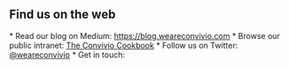 <h2 class="footer-heading">Find us on the web</h2>
* Read our blog on Medium: <a href="https://blog.weareconvivio.com" target="_blank" rel="me">https://blog.weareconvivio.com</a>
* Browse our public intranet: <a href="http://cookbook.weareconvivio.com" target="_blank" rel="me">The Convivio Cookbook</a>
* Follow us on Twitter: <a href="https://twitter.com/weareconvivio" target="_blank" rel="me">@weareconvivio</a>
* Get in touch: <hello@weareconvivio.com>
